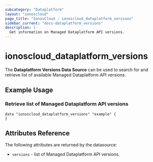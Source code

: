 ```yaml
---
subcategory: "Dataplatform"
layout: "ionoscloud"
page_title: "IonosCloud : ionoscloud_dataplatform_versions"
sidebar_current: "docs-dataplatform_versions"
description: |-
  Get information on Managed Dataplatform API versions.
---
```


# ionoscloud_dataplatform_versions

The **Dataplatform Versions Data Source** can be used to search for and retrieve list of available Managed Dataplatform API versions.


## Example Usage


### Retrieve list of Managed Dataplatform API versions
```hcl
data "ionoscloud_dataplatform_versions" "example" {
}
```

## Attributes Reference

The following attributes are returned by the datasource:

* `versions` - list of Managed Dataplatform API versions.